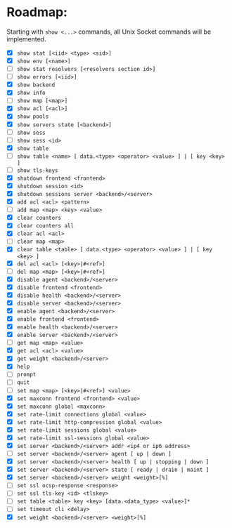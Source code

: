Roadmap:
========
Starting with `show <...>` commands, all Unix Socket commands will be implemented.

- [x] `show stat [<iid> <type> <sid>]`
- [x] `show env [<name>]`
- [ ] `show stat resolvers [<resolvers section id>]`
- [ ] `show errors [<iid>]`
- [x] `show backend`
- [x] `show info`
- [ ] `show map [<map>]`
- [x] `show acl [<acl>]`
- [x] `show pools`
- [x] `show servers state [<backend>]`
- [ ] `show sess`
- [ ] `show sess <id>`
- [x] `show table`
- [ ] `show table <name> [ data.<type> <operator> <value> ] | [ key <key> ]`
- [ ] `show tls-keys`
- [x] `shutdown frontend <frontend>`
- [x] `shutdown session <id>`
- [x] `shutdown sessions server <backend>/<server>`
- [x] `add acl <acl> <pattern>`
- [ ] `add map <map> <key> <value>`
- [x] `clear counters`
- [x] `clear counters all`
- [x] `clear acl <acl>`
- [ ] `clear map <map>`
- [x] `clear table <table> [ data.<type> <operator> <value> ] | [ key <key> ]`
- [x] `del acl <acl> [<key>|#<ref>]`
- [ ] `del map <map> [<key>|#<ref>]`
- [x] `disable agent <backend>/<server>`
- [x] `disable frontend <frontend>`
- [x] `disable health <backend>/<server>`
- [x] `disable server <backend>/<server>`
- [x] `enable agent <backend>/<server>`
- [x] `enable frontend <frontend>`
- [x] `enable health <backend>/<server>`
- [x] `enable server <backend>/<server>`
- [ ] `get map <map> <value>`
- [x] `get acl <acl> <value>`
- [x] `get weight <backend>/<server>`
- [x] `help`
- [ ] `prompt`
- [ ] `quit`
- [ ] `set map <map> [<key>|#<ref>] <value>`
- [x] `set maxconn frontend <frontend> <value>`
- [x] `set maxconn global <maxconn>`
- [x] `set rate-limit connections global <value>`
- [x] `set rate-limit http-compression global <value>`
- [x] `set rate-limit sessions global <value>`
- [x] `set rate-limit ssl-sessions global <value>`
- [x] `set server <backend>/<server> addr <ip4 or ip6 address>`
- [ ] `set server <backend>/<server> agent [ up | down ]`
- [x] `set server <backend>/<server> health [ up | stopping | down ]`
- [x] `set server <backend>/<server> state [ ready | drain | maint ]`
- [x] `set server <backend>/<server> weight <weight>[%]`
- [ ] `set ssl ocsp-response <response>`
- [ ] `set ssl tls-key <id> <tlskey>`
- [ ] `set table <table> key <key> [data.<data_type> <value>]*`
- [ ] `set timeout cli <delay>`
- [x] `set weight <backend>/<server> <weight>[%]`
